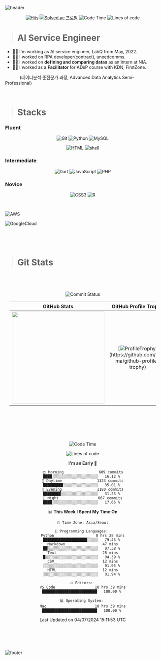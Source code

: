 ![header](https://capsule-render.vercel.app/api?type=waving&color=timeGradient&height=250&section=header&text=Ashbee%20Kim&fontSize=70&fontAlign=75&fontAlignY=45&desc=Codes,%20Docs,%20and%20Papers&descSize=20&descAlign=84&descAlignY=60)

<div align=center>
	
  [![Hits](https://hits.seeyoufarm.com/api/count/incr/badge.svg?url=https%3A%2F%2Fgithub.com%2FAshbeeKim)](https://hits.seeyoufarm.com) 
  [![Solved.ac 프로필](http://mazassumnida.wtf/api/mini/generate_badge?boj=ashbeekim)](https://solved.ac/ashbeekim)
  ![Code Time](http://img.shields.io/badge/Code%20Time-1%2C060%20hrs%2013%20mins-blue)
  ![Lines of code](https://img.shields.io/badge/From%20Hello%20World%20I%27ve%20Written-9.9%20million%20lines%20of%20code-blue)

</div>

[//]: <> (대회 끝내고, script 공부하면서 capsule-render 참고한 방식으로 원하는 규격으로 재생성하기)

> # AI Service Engineer
* :woman_office_worker: I'm working as AI service engineer, LabQ from May, 2022.
* :woman_office_worker: I worked on RPA developer(contract), uneedcomms.
* :woman_office_worker: I worked on **defining and comparing datas** as an Intern at NIA.
* :woman_teacher: I worked as a **Facilitator** for ADsP course with KDN, FirstZone.
<p>&nbsp &nbsp &nbsp &nbsp &nbsp &nbsp (데이터분석 준전문가 과정, Advanced Data Analytics Semi-Professional)</p><br>

<!--
* :file_cabinet: [Projects](./Docs/projects.md)
* :clipboard: [Education](./Docs/education.md)
-->

> # Stacks
[//]: <> (스킬셋)
### Fluent
  <div align="center">

  ![Git](https://img.shields.io/badge/git-%20GitHub%20%7C%20GitLab%20-3e1166.svg?&style=flat&logo=git&labelColor=000000&cacheSeconds=3600$logoWidth=80)
  ![Python](https://img.shields.io/badge/Python-v3.7%20above-blue.svg?&style=flat&logo=Python&logoColor=white&labelColor=abcdef&cacheSeconds=3600$logoWidth=60)
  ![MySQL](https://img.shields.io/badge/MySQL-%20MySQL%20%7C%20CloudSQL%20-4479A1.svg?&style=flat&logo=MySQL&labelColor=ffffff&cacheSeconds=3600$logoWidth=80)

  ![HTML](https://img.shields.io/badge/HTML5-jinja2%20%7C%20HTML-E34F26.svg?&style=flat&logo=HTML5&logoColor=white&labelColor=F99A66&cacheSeconds=3600$logoWidth=40)
  ![shell](https://img.shields.io/badge/shell-%20zsh%20%7C%20bash-999999.svg?&style=flat&logo=iTerm2&logoColor=white&labelColor=000000&cacheSeconds=3600$logoWidth=80)

  </div>

### Intermediate
  <div align="center">

  ![Dart](https://img.shields.io/badge/Dart-Flutter-02569B.svg?&style=flat&logo=dart&logoColor=white&labelColor=0175C2&cacheSeconds=3600$logoWidth=50)
  ![JavaScript](https://img.shields.io/badge/JavaScript-jQuery%20%7C%20BootStrap-lightyellow.svg?&style=flat&logo=javascript&logoColor=white&labelColor=F7DF1E&cacheSeconds=3600$logoWidth=50)
  ![PHP](https://img.shields.io/badge/PHP-6C78AF.svg?&style=flat&logo=php&logoColor=white&labelColor=777BB4&cacheSeconds=3600$logoWidth=50)

  </div>

### Novice
  <div align="center">

  ![CSS3](https://img.shields.io/badge/%20CSS3%20-Bootstrap-lightblue.svg?&style=flat&logo=css3&logoColor=white&labelColor=1572B6&cacheSeconds=3600$logoWidth=50)
  ![R](https://img.shields.io/badge/%20%20R%20%20-rpy2%20%7C%20Google%20Colab%20%7C%20r-3757bf.svg?&style=flat&logo=R&labelColor=9E9E99&cacheSeconds=3600$logoWidth=50)

  </div>
</br>

  ![AWS](https://img.shields.io/badge/AWS-EC2%20%7C%20RDS%20%7C%20etc%2E-FF9900.svg?&style=flat&logo=amazonaws&logoColor=white&labelColor=orange&cacheSeconds=3600$logoWidth=70)

  ![GoogleCloud](https://img.shields.io/badge/GCP%28GCE%29-Cloud%20Shell%20%7C%20Cloud%20Storage%20%7C%20BigQuery%20%7C%20etc%2E-0C9D58.svg?&style=flat&logo=GoogleCloud&logoColor=white&labelColor=4285F4&cacheSeconds=3600$logoWidth=70)

</br>

[comment]: <> (척도의 기준을 잡기 애매한 GCP는 논외로 하고, Fluent, Intermediate, Novice는 사용 빈도 혹은 삽질에 걸리는 시간을 기준으로 정리함.)
</br>

> # Git Stats
[comment]: <> (GitHub README STATS and Profile Trophy 시작 지점)
</br>
<div align="center" style="padding:1em;">

  ![Commit Status](https://github-readme-streak-stats.herokuapp.com?user=AshbeeKim&theme=blueberry_duo)

[//]: <> (https://github.com/ashbeekim/github-readme-stats)
[//]: <> (https://github-readme-stats.vercel.app/api/wakatime?username=ashbeekim)

| GitHub Stats | GitHub Profile Trophy |
|:------------:|:---------------------:|
| <a align="center" href="https://github.com/anuraghazra/github-readme-stats"><img width="300px" src="https://github-readme-stats.vercel.app/api?username=ashbeekim&show_icons=true&theme=buefy"/></a>  | [![ProfileTrophy](https://github-profile-trophy.vercel.app/?username=ashbeekim&theme=oldie&rank=-C,-?)](https://github.com/ryo-ma/github-profile-trophy) |

</div>

[comment]: <> (GitHub Profile Trophy 종료 지점)
</br>


[comment]: <> (wakatime 시작 부분)

<div align="center" width="80%" style="padding:2em;">

<!--START_SECTION:waka-->
![Code Time](http://img.shields.io/badge/Code%20Time-2%2C804%20hrs%203%20mins-blue)

![Lines of code](https://img.shields.io/badge/From%20Hello%20World%20I%27ve%20Written-13.1%20million%20lines%20of%20code-blue)

**I'm an Early 🐤** 

```text
🌞 Morning                609 commits         ████░░░░░░░░░░░░░░░░░░░░░   16.12 % 
🌆 Daytime                1323 commits        █████████░░░░░░░░░░░░░░░░   35.01 % 
🌃 Evening                1180 commits        ████████░░░░░░░░░░░░░░░░░   31.23 % 
🌙 Night                  667 commits         ████░░░░░░░░░░░░░░░░░░░░░   17.65 % 
```


📊 **This Week I Spent My Time On** 

```text
🕑︎ Time Zone: Asia/Seoul

💬 Programming Languages: 
Python                   8 hrs 28 mins       ████████████████████░░░░░   79.45 % 
Markdown                 47 mins             ██░░░░░░░░░░░░░░░░░░░░░░░   07.38 % 
Text                     28 mins             █░░░░░░░░░░░░░░░░░░░░░░░░   04.39 % 
CSV                      12 mins             ░░░░░░░░░░░░░░░░░░░░░░░░░   01.95 % 
HTML                     12 mins             ░░░░░░░░░░░░░░░░░░░░░░░░░   01.94 % 

🔥 Editors: 
VS Code                  10 hrs 39 mins      █████████████████████████   100.00 % 

💻 Operating System: 
Mac                      10 hrs 39 mins      █████████████████████████   100.00 % 
```


 Last Updated on 04/07/2024 15:11:53 UTC
<!--END_SECTION:waka-->
</div>
</br></br>

[comment]: <> (wakatime 종료 지점)

<!--
<h2 align="center">🛤️RoadMap</h2>
<ol><big><b>Step1.</b> Data Analyst</big></ol>
<ol><small></small></ol>
<ol><big><b>Step2.</b> Full Stack Developer</big></ol>
<ol><small><i>---------- in progress ----------</i></small></ol>
<!--<ol><big><b>Step3.</b> Data Scientist</big></ol>
[//]: <> (data analyst의 경우, Fundamentals, Statistics, Programming, Machine Learning, Text Mining/NLP, Visualization, Big Data, Data Ingestion, Data Munging, Toolbox에 대한 내용을 이해해야 함)
[//]: <> (full-stack은 PM, Design, Back-End, Front-End, Mobile, Databases, DevOps, Version Control 등을 다 할 수 있어야 함)
[//]: <> (data scientist는 보다 깊은 이해가 필요함_괜히 10년 경력자를 찾는게 아닌 듯_Math, Dev, Domain 삼위일체의 경지)

3d model of GitHub contribution graph
https://skyline.github.com/
-->

![footer](https://capsule-render.vercel.app/api?type=waving&color=timeGradient&height=250&section=footer&text=Thank%20You&fontSize=90&fontAlignY=70)
